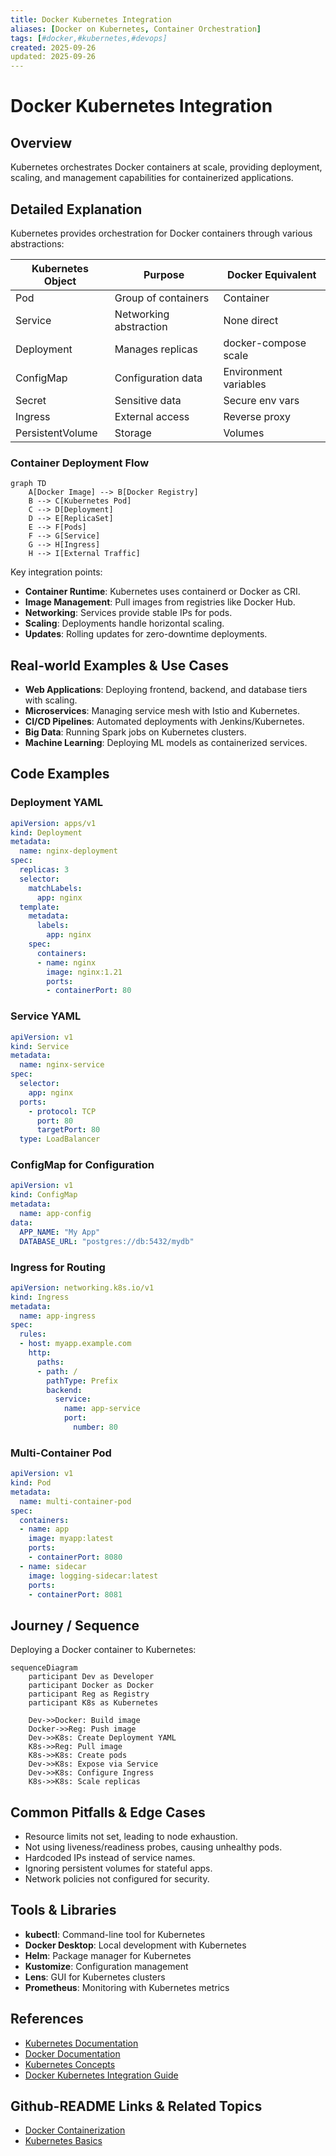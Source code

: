 ```yaml
---
title: Docker Kubernetes Integration
aliases: [Docker on Kubernetes, Container Orchestration]
tags: [#docker,#kubernetes,#devops]
created: 2025-09-26
updated: 2025-09-26
---
```


# Docker Kubernetes Integration

## Overview

Kubernetes orchestrates Docker containers at scale, providing deployment, scaling, and management capabilities for containerized applications.

## Detailed Explanation

Kubernetes provides orchestration for Docker containers through various abstractions:

| Kubernetes Object | Purpose | Docker Equivalent |
|-------------------|---------|-------------------|
| Pod | Group of containers | Container |
| Service | Networking abstraction | None direct |
| Deployment | Manages replicas | docker-compose scale |
| ConfigMap | Configuration data | Environment variables |
| Secret | Sensitive data | Secure env vars |
| Ingress | External access | Reverse proxy |
| PersistentVolume | Storage | Volumes |

### Container Deployment Flow

```mermaid
graph TD
    A[Docker Image] --> B[Docker Registry]
    B --> C[Kubernetes Pod]
    C --> D[Deployment]
    D --> E[ReplicaSet]
    E --> F[Pods]
    F --> G[Service]
    G --> H[Ingress]
    H --> I[External Traffic]
```

Key integration points:
- **Container Runtime**: Kubernetes uses containerd or Docker as CRI.
- **Image Management**: Pull images from registries like Docker Hub.
- **Networking**: Services provide stable IPs for pods.
- **Scaling**: Deployments handle horizontal scaling.
- **Updates**: Rolling updates for zero-downtime deployments.

## Real-world Examples & Use Cases

- **Web Applications**: Deploying frontend, backend, and database tiers with scaling.
- **Microservices**: Managing service mesh with Istio and Kubernetes.
- **CI/CD Pipelines**: Automated deployments with Jenkins/Kubernetes.
- **Big Data**: Running Spark jobs on Kubernetes clusters.
- **Machine Learning**: Deploying ML models as containerized services.

## Code Examples

### Deployment YAML

```yaml
apiVersion: apps/v1
kind: Deployment
metadata:
  name: nginx-deployment
spec:
  replicas: 3
  selector:
    matchLabels:
      app: nginx
  template:
    metadata:
      labels:
        app: nginx
    spec:
      containers:
      - name: nginx
        image: nginx:1.21
        ports:
        - containerPort: 80
```

### Service YAML

```yaml
apiVersion: v1
kind: Service
metadata:
  name: nginx-service
spec:
  selector:
    app: nginx
  ports:
    - protocol: TCP
      port: 80
      targetPort: 80
  type: LoadBalancer
```

### ConfigMap for Configuration

```yaml
apiVersion: v1
kind: ConfigMap
metadata:
  name: app-config
data:
  APP_NAME: "My App"
  DATABASE_URL: "postgres://db:5432/mydb"
```

### Ingress for Routing

```yaml
apiVersion: networking.k8s.io/v1
kind: Ingress
metadata:
  name: app-ingress
spec:
  rules:
  - host: myapp.example.com
    http:
      paths:
      - path: /
        pathType: Prefix
        backend:
          service:
            name: app-service
            port:
              number: 80
```

### Multi-Container Pod

```yaml
apiVersion: v1
kind: Pod
metadata:
  name: multi-container-pod
spec:
  containers:
  - name: app
    image: myapp:latest
    ports:
    - containerPort: 8080
  - name: sidecar
    image: logging-sidecar:latest
    ports:
    - containerPort: 8081
```

## Journey / Sequence

Deploying a Docker container to Kubernetes:

```mermaid
sequenceDiagram
    participant Dev as Developer
    participant Docker as Docker
    participant Reg as Registry
    participant K8s as Kubernetes

    Dev->>Docker: Build image
    Docker->>Reg: Push image
    Dev->>K8s: Create Deployment YAML
    K8s->>Reg: Pull image
    K8s->>K8s: Create pods
    Dev->>K8s: Expose via Service
    Dev->>K8s: Configure Ingress
    K8s->>K8s: Scale replicas
```

## Common Pitfalls & Edge Cases

- Resource limits not set, leading to node exhaustion.
- Not using liveness/readiness probes, causing unhealthy pods.
- Hardcoded IPs instead of service names.
- Ignoring persistent volumes for stateful apps.
- Network policies not configured for security.

## Tools & Libraries

- **kubectl**: Command-line tool for Kubernetes
- **Docker Desktop**: Local development with Kubernetes
- **Helm**: Package manager for Kubernetes
- **Kustomize**: Configuration management
- **Lens**: GUI for Kubernetes clusters
- **Prometheus**: Monitoring with Kubernetes metrics

## References

- [Kubernetes Documentation](https://kubernetes.io/docs/)
- [Docker Documentation](https://docs.docker.com/)
- [Kubernetes Concepts](https://kubernetes.io/docs/concepts/)
- [Docker Kubernetes Integration Guide](https://docs.docker.com/desktop/kubernetes/)

## Github-README Links & Related Topics

- [Docker Containerization](./docker-containerization/README.md)
- [Kubernetes Basics](./kubernetes-basics/README.md)
